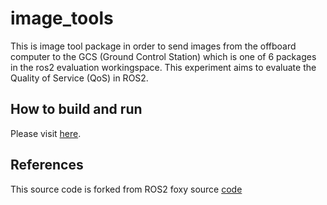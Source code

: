 # image_tools
This is image tool package in order to send images from the offboard computer to the GCS (Ground Control Station) which is one of 6 packages in the ros2 evaluation workingspace. This experiment aims to evaluate the Quality of Service (QoS) in ROS2.
## How to build and run
Please visit [here](https://github.com/LeQuangHien/operation_control).
## References
This source code is forked from ROS2 foxy source [code](https://github.com/ros2/ros2/releases/tag/release-foxy-20201211)
